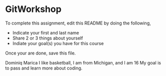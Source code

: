 # GitWorkshop

To complete this assignment, edit this README by doing the following, 

- Indicate your first and last name
- Share 2 or 3 things about yourself
- Indiate your goal(s) you have for this course

Once your are done, save this file.

Dominiq Marica
I like basketball, I am from Michigan, and I am 16
My goal is to pass and learn more about coding.